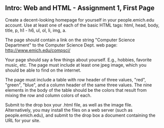 Intro: Web and HTML - Assignment 1, First Page
-----------------------------------------------
Create a decent-looking homepage for yourself in your people.emich.edu account.  Use at least one of each of the basic HTML tags: html, head, body, title, p, h1 - h6, ul, ol, li, img, a.

The page should contain a link on the string "Computer Science Department" to the Computer Science Dept. web page: http://www.emich.edu/compsci/

Your page should say a few things about yourself.  E.g., hobbies, favorite music, etc.  The page must include at least one jpeg image, which you should be able to find on the internet.

The page must include a table with row header of three values, "red", "green", "blue", and a column header of the same three values. The nine elements in the body of the table should be the colors that result from mixing the row and column colors of each.

Submit to the drop box your .html file, as well as the image file.  Alternatively, you may install the files on a web server (such as people.emich.edu), and submit to the drop box a document containing the URL for your site.


